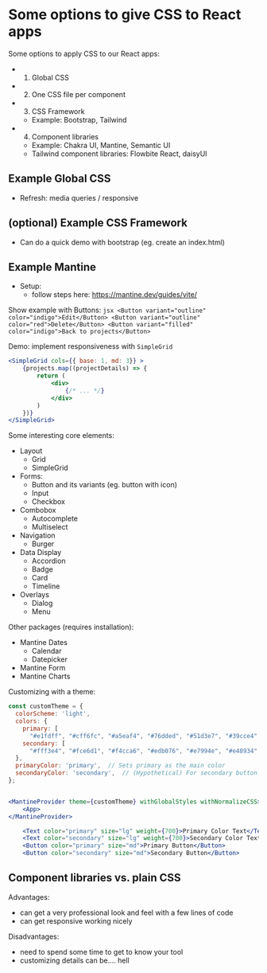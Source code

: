 

# Some options to give CSS to React apps

<!--

How: demo on popcorn time

Note:
- consider doing a full session where we give style to the whole app popcorn-time (ex. using Chakra)

-->


Some options to apply CSS to our React apps:

- 1. Global CSS

- 2. One CSS file per component

- 3. CSS Framework
    - Example: Bootstrap, Tailwind

- 4. Component libraries
    - Example: Chakra UI, Mantine, Semantic UI
    - Tailwind component libraries: Flowbite React, daisyUI
    <!-- @note: As of Nov. 2024, Chakra has released v3, but the documentation still appears to be somewhat immature  -->

## Example Global CSS
- Refresh: media queries / responsive


## (optional) Example CSS Framework
- Can do a quick demo with bootstrap (eg. create an index.html)


## Example Mantine

- Setup:
    - follow steps here: https://mantine.dev/guides/vite/
    <!-- 
        Note: on Vite, you may get this error "ERR_ABORTED 504 (Outdated Optimize Dep)"
        https://stackoverflow.com/a/75953479/11298742
    -->

Show example with Buttons:
    ```jsx
    <Button variant="outline" color="indigo">Edit</Button>
    <Button variant="outline" color="red">Delete</Button>
    <Button variant="filled" color="indigo">Back to projects</Button>
    ```

Demo: implement responsiveness with `SimpleGrid`

```jsx
<SimpleGrid cols={{ base: 1, md: 3}} >
    {projects.map((projectDetails) => {
        return (
            <div>
                {/* ... */}
            </div>
        )
    })}
</SimpleGrid>
```



Some interesting core elements:
- Layout
    - Grid
    - SimpleGrid
- Forms:
    - Button and its variants (eg. button with icon)
    - Input
    - Checkbox
- Combobox
    - Autocomplete
    - Multiselect
- Navigation
    - Burger
- Data Display
    - Accordion
    - Badge
    - Card
    - Timeline
- Overlays
    - Dialog
    - Menu

Other packages (requires installation): 
- Mantine Dates 
    - Calendar
    - Datepicker
- Mantine Form
- Mantine Charts


Customizing with a theme:

```jsx
const customTheme = {
  colorScheme: 'light',
  colors: {
    primary: [
      "#e1fdff", "#cff6fc", "#a5eaf4", "#76dded", "#51d3e7", "#39cce4", "#25cae3", "#0bb2ca", "#009eb5", "#008a9f"],
    secondary: [
      "#fff3e4", "#fce6d1", "#f4cca6", "#edb076", "#e7994e", "#e48934", "#e38225", "#c96f18", "#b46211", "#9d5305"],
  },
  primaryColor: 'primary',  // Sets primary as the main color
  secondaryColor: 'secondary',  // (Hypothetical) For secondary button or text usage
};


<MantineProvider theme={customTheme} withGlobalStyles withNormalizeCSS>
    <App>
</MantineProvider>

```


```jsx
    <Text color="primary" size="lg" weight={700}>Primary Color Text</Text>
    <Text color="secondary" size="lg" weight={700}>Secondary Color Text</Text>
    <Button color="primary" size="md">Primary Button</Button>
    <Button color="secondary" size="md">Secondary Button</Button>
```




## Component libraries vs. plain CSS

Advantages:
- can get a very professional look and feel with a few lines of code
- can get responsive working nicely

Disadvantages:
- need to spend some time to get to know your tool
- customizing details can be.... hell



